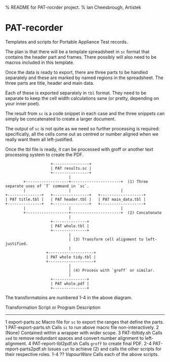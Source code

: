 % README for PAT-rocrder project.
% Ian Cheesbrough, Artistek

# PAT-recorder
Templates and scripts for Portable Appliance Test records.

The plan is that there will be a template spreadsheet in `sc` format that contains the header part and frames.
There possibly will also need to be macros included in this template.

Once the data is ready to export, there are three parts to be handled separately and these are marked by named regions in the spreadsheet. The three parts are title, header and main data.

Each of these is exported separately in `tbl` format. They need to be separate to keep the cell width calculations sane (or pretty, depending on your inner poet).

The result from `sc` is a code snippet in each case and the three snippets can simply be concatenated to create a larger document.

The output of `sc` is not quite as we need so further processing is required: specifically, all the cells come out as centred or number aligned when we really want them all left-justified.

Once the tbl file is ready, it can be processed with groff or another text processing system to create the PDF.


```
                    +----------------+
                    | PAT results.sc |
                    +----------------+
                            |
        +-------------------+----------------------+  (1) Three separate uses of `T` command in `sc`.
        |                   |                      |
+---------------+   +----------------+   +-------------------+
| PAT title.tbl |   | PAT header.tbl |   | PAT main_data.tbl |
+---------------+   +----------------+   +-------------------+
        |                   |                      |
        +-------------------+----------------------+  (2) Concatenate
                            |
                    +---------------+
                    | PAT whole.tbl |
                    +---------------+
                            |
                            | (3) Transform cell alignment to left-justified.
                            |
                  +--------------------+
                  | PAT whole tidy.tbl |
                  +--------------------+
                            |
                            | (4) Process with `groff` or similar.
                            |
                    +---------------+
                    | PAT whole.pdf |
                    +---------------+
```

The transformatoins are numbered 1-4 in the above diagram. 


Transformation   Script or Program        Description
---------------  ------------------       ------------
1                export-parts.sc          Macro file for `sc` to export the ranges that define the parts.
1                PAT-export-parts.sh      Calls `sc` to run above macro file non-interactively.
2                (None)                   Contained within a wrapper with wider scope.
3                PAT-tbltidy.sh           Calls `sed` to remove redundant spaces and convert number alignment to left-alignment.
4                PAT-report-tbl2pdf.sh    Calls `groff` to create final PDF.
2-4              PAT-report-parts2pdf.sh  Issues `cat` to achieve (2) and calls the other scripts for their respective roles.
1-4              ??                       *VapourWare* Calls each of the above scripts.
